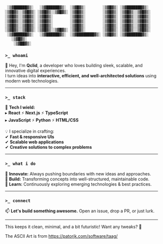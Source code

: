 ```txt
 ░▒▓██████▓▒░   ░▒▓██████▓▒░  ░▒▓█▓▒░        ░▒▓█▓▒░ ░▒▓███████▓▒░        
░▒▓█▓▒░░▒▓█▓▒░ ░▒▓█▓▒░░▒▓█▓▒░ ░▒▓█▓▒░        ░▒▓█▓▒░ ░▒▓█▓▒░░▒▓█▓▒░       
░▒▓█▓▒░░▒▓█▓▒░ ░▒▓█▓▒░        ░▒▓█▓▒░        ░▒▓█▓▒░ ░▒▓█▓▒░░▒▓█▓▒░       
░▒▓█▓▒░░▒▓█▓▒░ ░▒▓█▓▒░        ░▒▓█▓▒░        ░▒▓█▓▒░ ░▒▓█▓▒░░▒▓█▓▒░       
░▒▓█▓▒░░▒▓█▓▒░ ░▒▓█▓▒░        ░▒▓█▓▒░        ░▒▓█▓▒░ ░▒▓█▓▒░░▒▓█▓▒░       
░▒▓█▓▒░░▒▓█▓▒░ ░▒▓█▓▒░░▒▓█▓▒░ ░▒▓█▓▒░        ░▒▓█▓▒░ ░▒▓█▓▒░░▒▓█▓▒░       
 ░▒▓██████▓▒░   ░▒▓██████▓▒░  ░▒▓████████▓▒░ ░▒▓█▓▒░ ░▒▓███████▓▒░        
   ░▒▓█▓▒░                                                                
    ░▒▓██▓▒░                                                              
```

### `>_ whoami`  
👋 Hey, I'm **Qclid**, a developer who loves building sleek, scalable, and innovative digital experiences.  
I turn ideas into **interactive, efficient, and well-architected solutions** using modern web technologies.  

---

### `>_ stack`  
🚀 **Tech I wield:**  
▸ **React** ⚡ **Next.js** ⚡ **TypeScript**  
▸ **JavaScript** ⚡ **Python** ⚡ **HTML/CSS**  

💡 I specialize in crafting:  
✔ **Fast & responsive UIs**  
✔ **Scalable web applications**  
✔ **Creative solutions to complex problems**  

---

### `>_ what i do`  
🔹 **Innovate:** Always pushing boundaries with new ideas and approaches.  
🔹 **Build:** Transforming concepts into well-structured, maintainable code.  
🔹 **Learn:** Continuously exploring emerging technologies & best practices.  

---

### `>_ connect`  
📫 **Let's build something awesome.** Open an issue, drop a PR, or just lurk.  

---

This keeps it clean, minimal, and a bit futuristic! Want any tweaks? 🚀



The ASCII Art is from https://patorjk.com/software/taag/
